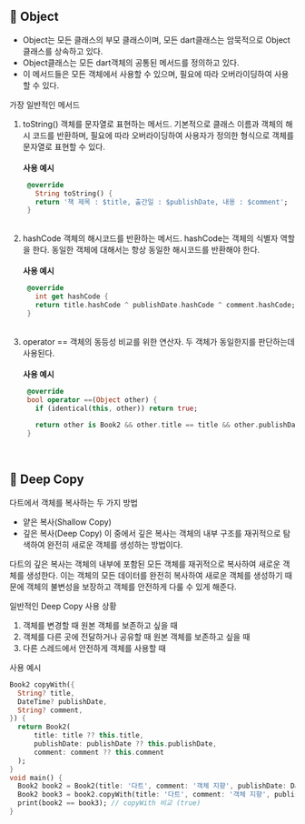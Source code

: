 ## 📌 Object

+ Object는 모든 클래스의 부모 클래스이며, 모든 dart클래스는 암묵적으로 Object클래스를 상속하고 있다.
+ Object클래스는 모든 dart객체의 공통된 메서드를 정의하고 있다.
+ 이 메서드들은 모든 객체에서 사용할 수 있으며, 필요에 따라 오버라이딩하여 사용할 수 있다.

가장 일반적인 메서드

1. toString()
   객체를 문자열로 표현하는 메서드. 기본적으로 클래스 이름과 객체의 해시 코드를 반환하며, 필요에 따라 오버라이딩하여 사용자가 정의한 형식으로 객체를 문자열로 표현할 수 있다.<br/>
   <br/>
   **사용 예시**
   ```dart
    @override
      String toString() {
      return '책 제목 : $title, 출간일 : $publishDate, 내용 : $comment';
    }
   ```
   <br/>
2. hashCode
   객체의 해시코드를 반환하는 메서드. hashCode는 객체의 식별자 역할을 한다. 동일한 객체에 대해서는 항상 동일한 해시코드를 반환해야 한다.<br/>
   <br/>
   **사용 예시**
   ```dart
    @override
      int get hashCode {
      return title.hashCode ^ publishDate.hashCode ^ comment.hashCode;
    }
   ```
   <br/>
3. operator ==
   객체의 동등성 비교를 위한 연산자. 두 객체가 동일한지를 판단하는데 사용된다.<br/>
   <br/>
   **사용 예시**
   ```dart
    @override
    bool operator ==(Object other) {
      if (identical(this, other)) return true;
      
      return other is Book2 && other.title == title && other.publishDate == publishDate;
    }
   ```
  <br/>

## 📌 Deep Copy

다트에서 객체를 복사하는 두 가지 방법
+ 얕은 복사(Shallow Copy)
+ 깊은 복사(Deep Copy)
이 중에서 깊은 복사는 객체의 내부 구조를 재귀적으로 탐색하여 완전히 새로운 객체를 생성하는 방법이다.

다트의 깊은 복사는 객체의 내부에 포함된 모든 객체를 재귀적으로 복사하여 새로운 객체를 생성한다. 이는 객체의 모든 데이터를 완전히 복사하여 새로운 객체를 생성하기 때문에 객체의 불변성을 보장하고 객체를 안전하게 다룰 수 있게 해준다.

일반적인 Deep Copy 사용 상황
1. 객체를 변경할 때 원본 객체를 보존하고 싶을 때
2. 객체를 다른 곳에 전달하거나 공유할 때 원본 객체를 보존하고 싶을 때
3. 다른 스레드에서 안전하게 객체를 사용할 때

사용 예시
```dart
Book2 copyWith({
  String? title,
  DateTime? publishDate,
  String? comment,
}) {
  return Book2(
      title: title ?? this.title,
      publishDate: publishDate ?? this.publishDate,
      comment: comment ?? this.comment
  );
}
void main() {
  Book2 book2 = Book2(title: '다트', comment: '객체 지향', publishDate: DateTime(2024, 3, 15));
  Book2 book3 = book2.copyWith(title: '다트', comment: '객체 지향', publishDate: DateTime(2024, 3, 15));
  print(book2 == book3); // copyWith 비교 (true)
}
```
